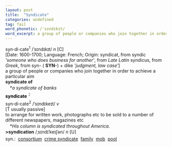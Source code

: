 ```yaml
---
layout: post
title:  "Syndicate"
categories: undefined
tag: fail
word_phonetic: /ˈsɪndɪkɪt/
word_excerpt: a group of people or companies who join together in order to achieve a particular aim
---
```

<DIV style="MARGIN: 0px 0px 5px">syn<B>·</B>di<B>·</B>cate<SUP>1</SUP> /ˈsɪndɪkɪt/ <I>n</I> [C] <BR>[Date: 1600-1700; Language: French; Origin: syndicat, from syndic <I>'someone who does business for another'</I>, from <I>Late Latin</I> syndicus, from <I>Greek</I>, from syn- ( <B>SYN-</B>) + dike <I>'judgment, law case'</I>]<BR>a group of people or companies who join together in order to achieve a particular aim<BR><B>syndicate of</B><BR>　*<I>a syndicate of banks</I></DIV>
<DIV style="COLOR: #808080; MARGIN: 0px 0px 5px; LINE-HEIGHT: normal"><SPAN style="FONT-SIZE: 10.5pt; COLOR: #000000; LINE-HEIGHT: normal"><B>syndicate</B></SPAN> <SUP style="FONT-SIZE: 83%; LINE-HEIGHT: normal">2</SUP> &nbsp;</DIV>
<DIV style="MARGIN: 0px 0px 5px">syn<B>·</B>di<B>·</B>cate<SUP>2</SUP> /ˈsɪndɪkeɪt/ <I>v</I> <BR>[T usually passive] <BR>to arrange for written work, photographs etc to be sold to a number of different newspapers, magazines etc<BR>　*<I>His column is syndicated throughout America.</I><BR><B>&gt;syndication</B> /ˌsɪndɪˈkeɪʃən/ <I>n</I> [U]</DIV>
<DIV style="MARGIN: 0px 0px 5px">
<DIV style="MARGIN: 4px 0px">syn.: &nbsp;<A href="{{ site.baseurl }}/consortium"><U>consortium</U></A> &nbsp;<A href="{{ site.baseurl }}/crime%20syndicate"><U>crime syndicate</U></A> &nbsp;<A href="{{ site.baseurl }}/family"><U>family</U></A> &nbsp;<A href="{{ site.baseurl }}/mob"><U>mob</U></A> &nbsp;<A href="{{ site.baseurl }}/pool"><U>pool</U></A></DIV></DIV>
